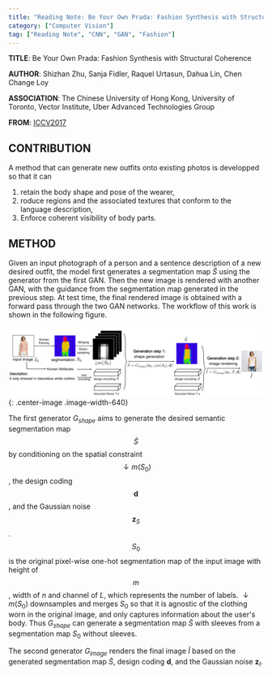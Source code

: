 ```yaml
---
title: "Reading Note: Be Your Own Prada: Fashion Synthesis with Structural Coherence"
category: ["Computer Vision"]
tag: ["Reading Note", "CNN", "GAN", "Fashion"]
---
```


**TITLE**: Be Your Own Prada: Fashion Synthesis with Structural Coherence

**AUTHOR**: Shizhan Zhu, Sanja Fidler, Raquel Urtasun, Dahua Lin, Chen Change Loy

**ASSOCIATION**: The Chinese University of Hong Kong, University of Toronto, Vector Institute, Uber Advanced Technologies Group

**FROM**: [ICCV2017](http://personal.ie.cuhk.edu.hk/~ccloy/files/iccv_2017_fashiongan.pdf)

## CONTRIBUTION ##

A method that can generate new outfits onto existing photos is developped so that it can 

1. retain the body shape and pose of the wearer,
2. roduce regions and the associated textures that conform to the language description, 
3. Enforce coherent visibility of body parts.

## METHOD ##

Given an input photograph of a person and a sentence description of a new desired outfit, the model first generates a segmentation map $\tilde{S}$ using the generator from the first GAN. Then the new image is rendered with another GAN, with the guidance from the segmentation map generated in the previous step. At test time, the final rendered image is obtained with a forward pass through the two GAN networks. The workflow of this work is shown in the following figure.

![Framework](https://raw.githubusercontent.com/joshua19881228/my_blogs/master/Computer_Vision/Reading_Note/figures/Reading_Note_20171031_DeepFashion.png "Framework"){: .center-image .image-width-640}

The first generator $G_{shape}$ aims to generate the desired semantic segmentation map $$\tilde{S}$$ by conditioning on the spatial constraint $$\downarrow m(S_0)$$, the design coding $$\textbf{d}$$, and the Gaussian noise $$\textbf{z}_{S}$$. $$S_{0}$$ is the original pixel-wise one-hot segmentation map of the input image with height of $$m$$, width of $n$ and channel of $L$, which represents the number of labels. $\downarrow m(S_0)$ downsamples and merges $S_{0}$ so that it is agnostic of the clothing worn in the original image, and only captures information about the user's body. Thus $G_{shape}$ can generate a segmentation map $\tilde{S}$ with sleeves from a segmentation map $S_{0}$ without sleeves.

The second generator $G_{image}$ renders the final image $\tilde{I}$ based on the generated segmentation map $\tilde{S}$, design coding $\textbf{d}$, and the Gaussian noise $\textbf{z}_I$.